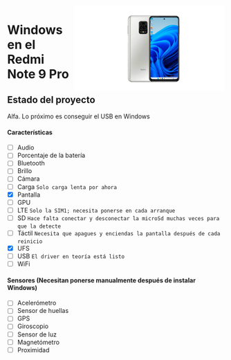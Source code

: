 <img align="right" src="https://github.com/Rubanoxd/Port-Windows-11-redmi-note-9_pro/blob/main/Miatoll.png" width="350" alt="Windows 11 Running On A Poco X3 Pro">


# Windows en el Redmi Note 9 Pro

## Estado del proyecto

Alfa. Lo próximo es conseguir el USB en Windows

#### Características

- [ ] Audio 
- [ ] Porcentaje de la batería
- [ ] Bluetooth
- [ ] Brillo
- [ ] Cámara
- [ ] Carga ```Solo carga lenta por ahora```
- [x] Pantalla
- [ ] GPU
- [ ] LTE ```Solo la SIM1; necesita ponerse en cada arranque```
- [ ] SD ```Hace falta conectar y desconectar la microSd muchas veces para que la detecte```
- [ ] Táctil ```Necesita que apagues y enciendas la pantalla después de cada reinicio```
- [x] UFS
- [ ] USB ```El driver en teoría está listo```
- [ ] WiFi

#### Sensores (Necesitan ponerse manualmente después de instalar Windows)
- [ ] Acelerómetro
- [ ] Sensor de huellas
- [ ] GPS
- [ ] Giroscopio
- [ ] Sensor de luz
- [ ] Magnetómetro
- [ ] Proximidad
